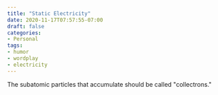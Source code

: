 ```yaml
---
title: "Static Electricity"
date: 2020-11-17T07:57:55-07:00
draft: false
categories:
- Personal
tags:
- humor
- wordplay
- electricity
---
```


The subatomic particles that accumulate should be called "collectrons."